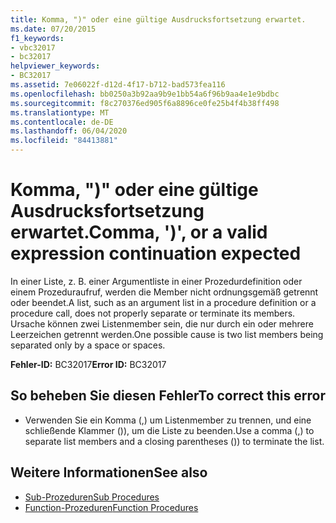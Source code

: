 ```yaml
---
title: Komma, ")" oder eine gültige Ausdrucksfortsetzung erwartet.
ms.date: 07/20/2015
f1_keywords:
- vbc32017
- bc32017
helpviewer_keywords:
- BC32017
ms.assetid: 7e06022f-d12d-4f17-b712-bad573fea116
ms.openlocfilehash: bb0250a3b92aa9b9e1bb54a6f96b9aa4e1e9bdbc
ms.sourcegitcommit: f8c270376ed905f6a8896ce0fe25b4f4b38ff498
ms.translationtype: MT
ms.contentlocale: de-DE
ms.lasthandoff: 06/04/2020
ms.locfileid: "84413881"
---
```

# <a name="comma--or-a-valid-expression-continuation-expected"></a><span data-ttu-id="23943-102">Komma, ")" oder eine gültige Ausdrucksfortsetzung erwartet.</span><span class="sxs-lookup"><span data-stu-id="23943-102">Comma, ')', or a valid expression continuation expected</span></span>
<span data-ttu-id="23943-103">In einer Liste, z. B. einer Argumentliste in einer Prozedurdefinition oder einem Prozeduraufruf, werden die Member nicht ordnungsgemäß getrennt oder beendet.</span><span class="sxs-lookup"><span data-stu-id="23943-103">A list, such as an argument list in a procedure definition or a procedure call, does not properly separate or terminate its members.</span></span> <span data-ttu-id="23943-104">Ursache können zwei Listenmember sein, die nur durch ein oder mehrere Leerzeichen getrennt werden.</span><span class="sxs-lookup"><span data-stu-id="23943-104">One possible cause is two list members being separated only by a space or spaces.</span></span>  
  
 <span data-ttu-id="23943-105">**Fehler-ID:** BC32017</span><span class="sxs-lookup"><span data-stu-id="23943-105">**Error ID:** BC32017</span></span>  
  
## <a name="to-correct-this-error"></a><span data-ttu-id="23943-106">So beheben Sie diesen Fehler</span><span class="sxs-lookup"><span data-stu-id="23943-106">To correct this error</span></span>  
  
- <span data-ttu-id="23943-107">Verwenden Sie ein Komma (,) um Listenmember zu trennen, und eine schließende Klammer ()), um die Liste zu beenden.</span><span class="sxs-lookup"><span data-stu-id="23943-107">Use a comma (,) to separate list members and a closing parentheses ()) to terminate the list.</span></span>  
  
## <a name="see-also"></a><span data-ttu-id="23943-108">Weitere Informationen</span><span class="sxs-lookup"><span data-stu-id="23943-108">See also</span></span>

- [<span data-ttu-id="23943-109">Sub-Prozeduren</span><span class="sxs-lookup"><span data-stu-id="23943-109">Sub Procedures</span></span>](../programming-guide/language-features/procedures/sub-procedures.md)
- [<span data-ttu-id="23943-110">Function-Prozeduren</span><span class="sxs-lookup"><span data-stu-id="23943-110">Function Procedures</span></span>](../programming-guide/language-features/procedures/function-procedures.md)

